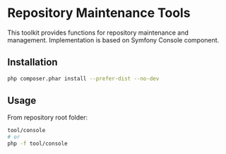 Repository Maintenance Tools
============================

This toolkit provides functions for repository maintenance and management.
Implementation is based on Symfony Console component.

Installation
------------

```bash
php composer.phar install --prefer-dist --no-dev
```

Usage
-----

From repository root folder:

```bash
tool/console
# or
php -f tool/console
```

